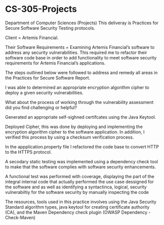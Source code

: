 # CS-305-Projects
Department of Computer Sciences (Projects)
This deliveray is Practices for Secure Software Security Testing protocols.




Client = Artemis Financial.

Their Software Requirements = Examining Artemis Financial’s software to address any security vulnerabilities.
This required me to refactor their software code base in order to add functionality to meet software security requirements for Artemis Financial’s applications. 

The steps outlined below were followed to address and remedy all areas in the Practices for Secure Software Report. 

I was able to determined an appropriate encryption algorithm cipher to deploy a given security vulnerabilities.  

What about the process of working through the vulnerability assessment did you find challenging or helpful?

Generated an appropriate self-sighned certifcates using the Java Keytool.


Deployed Cipher, this was done by deploying and implementing the encryption algorithm cipher to the software application. In addition, I verified this process by using a checksum verification process. 

In the appplication.property file I refactored the code base to convert HTTP to the HTTPS protocol. 

A secodary static testing was implemented using a dependency check tool to make that the software complies with software security enhancements.

A functional test was performed with coverage, displaying the part of the integral internal code that actually performed the use case dessigned for the software and as well as identifying a syntactinca, logical, security vulnerabiltiy for the software security by manually inspecting the code 

The resources, tools used in this practice involves using the Java Security Standard algorithm types, java keytool for creating certificate authority (CA), and the Maven Dependency check plugin (OWASP Dependency -Check-Maven)
